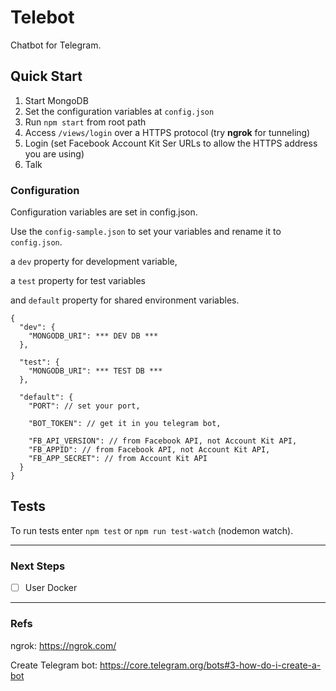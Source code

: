 # Telebot
Chatbot for Telegram.

## Quick Start

1. Start MongoDB
2. Set the configuration variables at `config.json`
3. Run `npm start` from root path
4. Access `/views/login` over a HTTPS protocol (try **ngrok** for tunneling)
5. Login (set Facebook Account Kit Ser URLs to allow the HTTPS address you are using)
6. Talk

### Configuration

Configuration variables are set in config.json.

Use the `config-sample.json` to set your variables and rename it to `config.json`.

a `dev` property for development variable,

a `test` property for test variables

and `default` property for shared environment variables.
````
{
  "dev": {
    "MONGODB_URI": *** DEV DB ***
  },

  "test": {
    "MONGODB_URI": *** TEST DB ***
  },

  "default": {
    "PORT": // set your port,

    "BOT_TOKEN": // get it in you telegram bot,

    "FB_API_VERSION": // from Facebook API, not Account Kit API,
    "FB_APPID": // from Facebook API, not Account Kit API,
    "FB_APP_SECRET": // from Account Kit API
  }
}
````

## Tests

To run tests enter `npm test` or `npm run test-watch` (nodemon watch).

---

### Next Steps

- [ ] User Docker

---
### Refs
ngrok: https://ngrok.com/

Create Telegram bot: https://core.telegram.org/bots#3-how-do-i-create-a-bot
